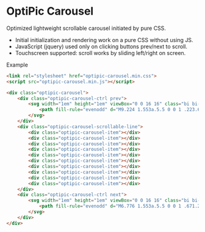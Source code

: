 # OptiPic Carousel
Optimized lightweight scrollable carousel initiated by pure CSS.

* Initial initialization and rendering work on a pure CSS without using JS.
* JavaScript (jquery) used only on clicking buttons prev/next to scroll.
* Touchscreen supported: scroll works by sliding left/right on screen.

Example
```html
<link rel="stylesheet" href="optipic-carousel.min.css">
<script src="optipic-carousel.min.js"></script>

<div class="optipic-carousel">
    <div class="optipic-carousel-ctrl prev">
        <svg width="1em" height="1em" viewBox="0 0 16 16" class="bi bi-chevron-compact-left" fill="currentColor" xmlns="http://www.w3.org/2000/svg">
            <path fill-rule="evenodd" d="M9.224 1.553a.5.5 0 0 1 .223.67L6.56 8l2.888 5.776a.5.5 0 1 1-.894.448l-3-6a.5.5 0 0 1 0-.448l3-6a.5.5 0 0 1 .67-.223z"/>
        </svg>
    </div>
    <div class="optipic-carousel-scrollable-line">
        <div class="optipic-carousel-item"></div>
        <div class="optipic-carousel-item"></div>
        <div class="optipic-carousel-item"></div>
        <div class="optipic-carousel-item"></div>
        <div class="optipic-carousel-item"></div>
        <div class="optipic-carousel-item"></div>
        <div class="optipic-carousel-item"></div>
        <div class="optipic-carousel-item"></div>
        <div class="optipic-carousel-item"></div>
        <div class="optipic-carousel-item"></div>
    </div>
    <div class="optipic-carousel-ctrl next">
        <svg width="1em" height="1em" viewBox="0 0 16 16" class="bi bi-chevron-compact-right" fill="currentColor" xmlns="http://www.w3.org/2000/svg">
            <path fill-rule="evenodd" d="M6.776 1.553a.5.5 0 0 1 .671.223l3 6a.5.5 0 0 1 0 .448l-3 6a.5.5 0 1 1-.894-.448L9.44 8 6.553 2.224a.5.5 0 0 1 .223-.671z"/>
        </svg>
    </div>
</div>
```
